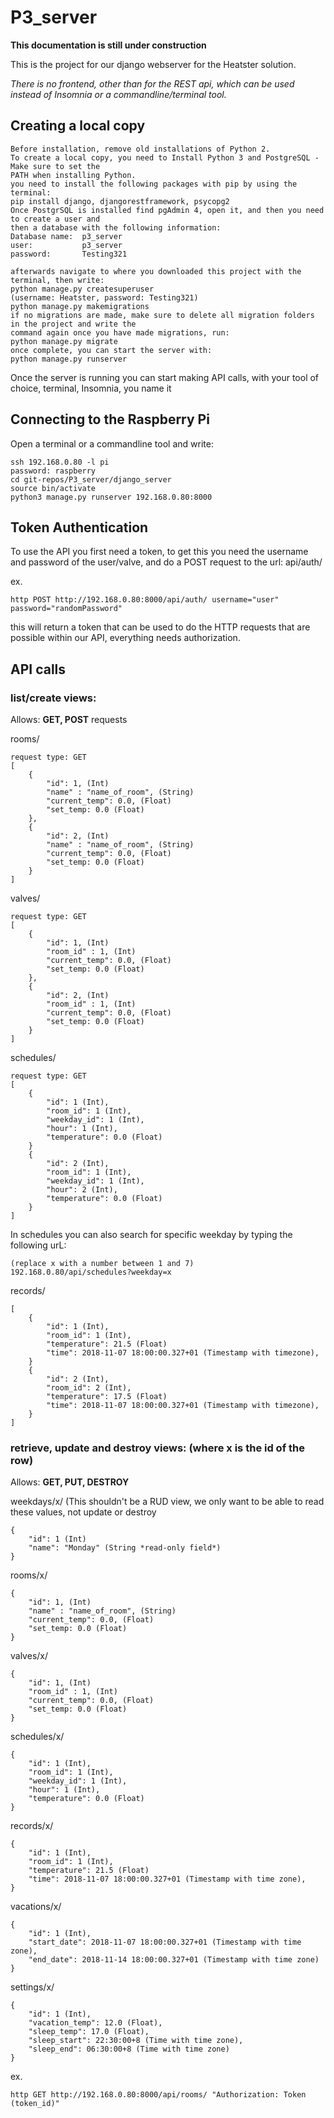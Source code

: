 # P3_server
**This documentation is still under construction**

This is the project for our django webserver for the Heatster solution.

*There is no frontend, other than for the REST api, which can be used instead of Insomnia or a 
commandline/terminal tool.*

## Creating a local copy
```
Before installation, remove old installations of Python 2.
To create a local copy, you need to Install Python 3 and PostgreSQL - Make sure to set the
PATH when installing Python.
you need to install the following packages with pip by using the terminal:
pip install django, djangorestframework, psycopg2
Once PostgrSQL is installed find pgAdmin 4, open it, and then you need to create a user and 
then a database with the following information:
Database name:  p3_server
user:           p3_server
password:       Testing321

afterwards navigate to where you downloaded this project with the terminal, then write:
python manage.py createsuperuser 
(username: Heatster, password: Testing321)
python manage.py makemigrations
if no migrations are made, make sure to delete all migration folders in the project and write the
command again once you have made migrations, run:
python manage.py migrate
once complete, you can start the server with:
python manage.py runserver
```
Once the server is running you can start making API calls, with your tool of choice, terminal, Insomnia, you name it

## Connecting to the Raspberry Pi
Open a terminal or a commandline tool and write:
```
ssh 192.168.0.80 -l pi
password: raspberry
cd git-repos/P3_server/django_server
source bin/activate
python3 manage.py runserver 192.168.0.80:8000
```



## Token Authentication
To use the API you first need a token, to get this you need the username and password of the
 user/valve, and do a POST request to the url: 
api/auth/

ex.
```
http POST http://192.168.0.80:8000/api/auth/ username="user" password="randomPassword"
```

this will return a token that can be used to do the HTTP requests that are possible within our API,
everything needs authorization.

## API calls
### list/create views:
Allows: **GET, POST** requests

rooms/
```
request type: GET
[    
    {
        "id": 1, (Int)
        "name" : "name_of_room", (String)
        "current_temp": 0.0, (Float)
        "set_temp: 0.0 (Float)
    },
    {
        "id": 2, (Int)
        "name" : "name_of_room", (String)
        "current_temp": 0.0, (Float)
        "set_temp: 0.0 (Float)
    }
]
```

valves/
```
request type: GET
[    
    {
        "id": 1, (Int)
        "room_id" : 1, (Int)
        "current_temp": 0.0, (Float)
        "set_temp: 0.0 (Float)
    },
    {
        "id": 2, (Int)
        "room_id" : 1, (Int)
        "current_temp": 0.0, (Float)
        "set_temp: 0.0 (Float)
    }
]
```

schedules/
```
request type: GET
[
    {
        "id": 1 (Int),
        "room_id": 1 (Int),
        "weekday_id": 1 (Int),
        "hour": 1 (Int),
        "temperature": 0.0 (Float)
    }
    {
        "id": 2 (Int),
        "room_id": 1 (Int),
        "weekday_id": 1 (Int),
        "hour": 2 (Int),
        "temperature": 0.0 (Float)
    }
]
```
In schedules you can also search for specific weekday by typing the following urL:
```
(replace x with a number between 1 and 7)
192.168.0.80/api/schedules?weekday=x
```

records/
```
[
    {
        "id": 1 (Int),
        "room_id": 1 (Int),
        "temperature": 21.5 (Float)
        "time": 2018-11-07 18:00:00.327+01 (Timestamp with timezone),
    }
    {
        "id": 2 (Int),
        "room_id": 2 (Int),
        "temperature": 17.5 (Float)
        "time": 2018-11-07 18:00:00.327+01 (Timestamp with timezone),
    }
]
```


### retrieve, update and destroy views: (where x is the id of the row)
Allows: **GET, PUT, DESTROY**

weekdays/x/ (This shouldn't be a RUD view, we only want to be able to read these values, not update or destroy
```
{
    "id": 1 (Int)
    "name": "Monday" (String *read-only field*)
}
```

rooms/x/
```
{
    "id": 1, (Int)
    "name" : "name_of_room", (String)
    "current_temp": 0.0, (Float)
    "set_temp: 0.0 (Float)
}
```

valves/x/
```
{
    "id": 1, (Int)
    "room_id" : 1, (Int)
    "current_temp": 0.0, (Float)
    "set_temp: 0.0 (Float)
}
```

schedules/x/
```
{
    "id": 1 (Int),
    "room_id": 1 (Int),
    "weekday_id": 1 (Int),
    "hour": 1 (Int),
    "temperature": 0.0 (Float)
}
```

records/x/
```
{
    "id": 1 (Int),
    "room_id": 1 (Int),
    "temperature": 21.5 (Float)
    "time": 2018-11-07 18:00:00.327+01 (Timestamp with time zone),
}
```

vacations/x/
```
{
    "id": 1 (Int),
    "start_date": 2018-11-07 18:00:00.327+01 (Timestamp with time zone),
    "end_date": 2018-11-14 18:00:00.327+01 (Timestamp with time zone)
}
```

settings/x/
```
{
    "id": 1 (Int),
    "vacation_temp": 12.0 (Float),
    "sleep_temp": 17.0 (Float),
    "sleep_start": 22:30:00+8 (Time with time zone),
    "sleep_end": 06:30:00+8 (Time with time zone)
}
```

ex.
```
http GET http://192.168.0.80:8000/api/rooms/ "Authorization: Token (token_id)" 
```
